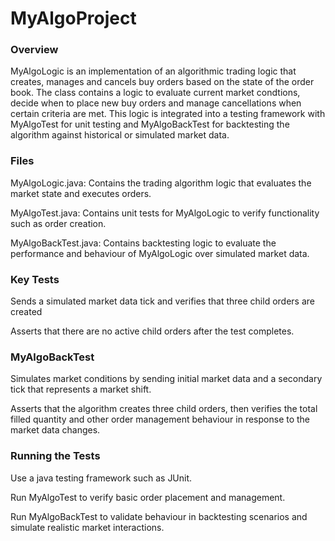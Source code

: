 # MyAlgoProject

### Overview

MyAlgoLogic is an implementation of an algorithmic trading logic that creates, manages and cancels buy orders based on the state of the order book. The class contains a logic to evaluate current market condtions, decide when to place new buy orders and manage cancellations when certain criteria are met. This logic is integrated into a testing framework with MyAlgoTest for unit testing and MyAlgoBackTest for backtesting the algorithm against historical or simulated market data.


### Files

MyAlgoLogic.java: Contains the trading algorithm logic that evaluates the market state and executes orders.

MyAlgoTest.java: Contains unit tests for MyAlgoLogic to verify functionality such as order creation.

MyAlgoBackTest.java: Contains backtesting logic to evaluate the performance and behaviour of MyAlgoLogic over simulated market data.

### Key Tests

Sends a simulated market data tick and verifies that three child orders are created

Asserts that there are no active child orders after the test completes.

### MyAlgoBackTest

Simulates market conditions by sending initial market data and a secondary tick that represents a market shift.

Asserts that the algorithm creates three child orders, then verifies the total filled quantity and other order management behaviour in response to the market data changes.

### Running the Tests

Use a java testing framework such as JUnit.

Run MyAlgoTest to verify basic order placement and management.

Run MyAlgoBackTest to validate behaviour in backtesting scenarios and simulate realistic market interactions.
